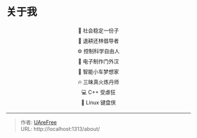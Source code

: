 # 关于我


<div style="text-align:center; line-height:2;">

🧱 社会稳定一份子  
🌲 退耕还林倡导者  
⚙️ 控制科学自由人  
🔧 电子制作门外汉  
🚗 智能小车梦想家  
🔥 三昧真火炼丹师  
💻 C++ 受虐狂  
🐧 Linux 键盘侠 

</div>


---

> 作者: [UAreFree](https://github.com/UAreFree)  
> URL: http://localhost:1313/about/  

